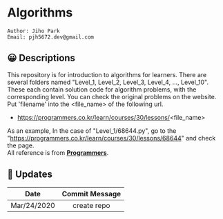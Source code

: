 # Algorithms

````
Author: Jiho Park
Email: pjh5672.dev@gmail.com
````

## :grinning: Descriptions

This repository is for introduction to algorithms for learners. There are several folders named "Level_1, Level_2, Level_3, Level_4, ..., Level_10". These each contain solution code for algorithm problems, with the corresponding level. You can check the original problems on the website. Put 'filename' into the <file_name> of the following url.   

- https://programmers.co.kr/learn/courses/30/lessons/<file_name>  

As an example, In the case of "Level_1/68644.py", go to the "https://programmers.co.kr/learn/courses/30/lessons/68644" and check the page.  
All reference is from **[Programmers](https://programmers.co.kr/top_programmers/introduce)**.     


## :memo: Updates

| Date | Commit Message |
|:---:|:---:|
| Mar/24/2020 | create repo |
